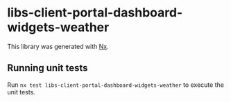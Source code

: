 # libs-client-portal-dashboard-widgets-weather

This library was generated with [Nx](https://nx.dev).

## Running unit tests

Run `nx test libs-client-portal-dashboard-widgets-weather` to execute the unit tests.
